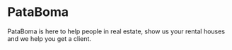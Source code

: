 # PataBoma
PataBoma is here to help people in real estate, show us your rental houses and we help you get a client.
